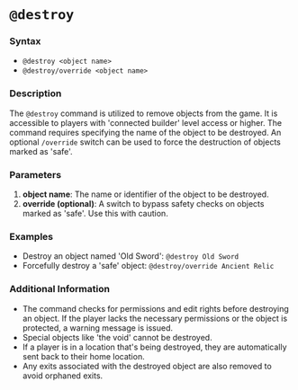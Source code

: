 # `@destroy`

### Syntax

- `@destroy <object name>`
- `@destroy/override <object name>`

### Description

The `@destroy` command is utilized to remove objects from the game. It is
accessible to players with 'connected builder' level access or higher. The
command requires specifying the name of the object to be destroyed. An optional
`/override` switch can be used to force the destruction of objects marked as
'safe'.

### Parameters

1. **object name**: The name or identifier of the object to be destroyed.
2. **override (optional)**: A switch to bypass safety checks on objects marked
   as 'safe'. Use this with caution.

### Examples

- Destroy an object named 'Old Sword': `@destroy Old Sword`
- Forcefully destroy a 'safe' object: `@destroy/override Ancient Relic`

### Additional Information

- The command checks for permissions and edit rights before destroying an
  object. If the player lacks the necessary permissions or the object is
  protected, a warning message is issued.
- Special objects like 'the void' cannot be destroyed.
- If a player is in a location that's being destroyed, they are automatically
  sent back to their home location.
- Any exits associated with the destroyed object are also removed to avoid
  orphaned exits.
